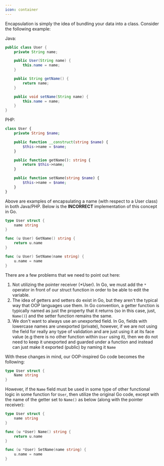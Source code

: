 ```yaml
---
icon: container
---
```

Encapsulation is simply the idea of bundling your data into a class. Consider the following example:

Java:
```java
public class User {
    private String name;

    public User(String name) {
        this.name = name;
    }

    public String getName() {
        return name;
    }

    public void setName(String name) {
        this.name = name;
    }
}
```
PHP:
```php
class User {
    private String $name;

    public function __construct(string $name) {
        $this->name = $name;
    }

    public function getName(): string {
        return $this->name;
    }

    public function setName(string $name) {
        $this->name = $name;
    }
}
```

Above are examples of encapsulating a name (with respect to a User class) in both Java/PHP. Below is the **INCORRECT** implementation of this concept in Go.

```go
type User struct {
    name string
}

func (u User) GetName() string {
    return u.name
}

func (u User) SetName(name string) {
    u.name = name
}
```

There are a few problems that we need to point out here:

1. Not utilizing the pointer receiver (*User). In Go, we must add the `*` operator in front of our struct function in order to be able to edit the variable.
2. The idea of getters and setters do exist in Go, but they aren't the typical way that OOP languages use them. In Go convention, a getter function is typically named as just the property that it returns (so in this case, just, `Name()`) and the setter function remains the same.
3. We don't want to always use an unexported field. In Go, fields with lowercase names are unexported (private), however, if we are not using the field for really any type of validation and are just using it at its face value (e.g there is no other function within `User` using it), then we do not need to keep it unexported and guarded under a function and instead can just make it exported (public) by naming it `Name`

With these changes in mind, our OOP-inspired Go code becomes the following:

```go
type User struct {
    Name string
}
```

However, if the `Name` field must be used in some type of other functional logic in some function for `User`, then utilize the original Go code, except with the name of the getter set to `Name()` as below (along with the pointer receiver):

```go
type User struct {
    name string
}

func (u *User) Name() string {
    return u.name
}

func (u *User) SetName(name string) {
    u.name = name
}
```